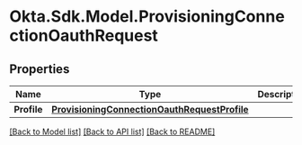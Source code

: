 # Okta.Sdk.Model.ProvisioningConnectionOauthRequest

## Properties

Name | Type | Description | Notes
------------ | ------------- | ------------- | -------------
**Profile** | [**ProvisioningConnectionOauthRequestProfile**](ProvisioningConnectionOauthRequestProfile.md) |  | 

[[Back to Model list]](../README.md#documentation-for-models) [[Back to API list]](../README.md#documentation-for-api-endpoints) [[Back to README]](../README.md)

